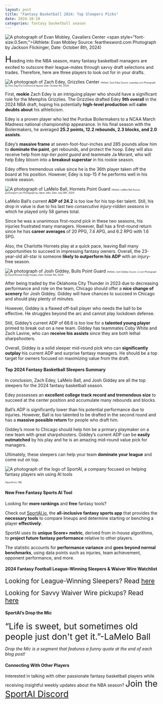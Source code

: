 ```yaml
---
layout: post
title: "Fantasy Basketball 2024: Top Sleepers Picks"
date: 2024-10-10
categories: fantasy basketball season
---
```


![A photograph of Evan Mobley, Cavaliers Center](https://cdn.vox-cdn.com/thumbor/VVRYZYXC1SUAjYik_xRU92zhJ7g=/0x196:3809x2772/1200x800/filters:focal(2097x1246:2705x1854)/cdn.vox-cdn.com/uploads/chorus_image/image/73641200/2176767178.0.jpg)
<span style="font-size:0.5em;">(Athlete: Evan Mobley Source: fearthesword.com Photograph by Jackson Flickinger, Date: October 8th, 2024)</span> 

<span style="font-size:2em;">H</span>eading into the NBA season, many fantasy basketball managers are excited to outscore their league-mates through savvy draft selections and trades. Therefore, here are three players to look out for in your drafts. 

![A photograph of Zach Edey, Grizzlies Center](https://www.usatoday.com/gcdn/authoring/authoring-images/2024/10/07/USAT/75563282007-usatsi-24423102-168402559-lowres.jpg?width=1320&height=880&fit=crop&format=pjpg&auto=webp)
<span style="font-size:0.5em;">(Athlete: Zach Edey Source: usatoday.com Photograph by Chris Day/The Commerical Appeal, Date: October 6th, 2024)</span> 

First, **rookie** Zach Edey is an intriguing player who should have a significant role for the Memphis Grizzlies. The Grizzlies drafted Edey **9th overall** in the 2024 NBA draft, hoping his potentially **high-level production** will **calm doubts about** his athleticism. 

Edey is a proven player who led the Purdue Boilermakers to a NCAA March Madness national championship appearance. In his final season with the Boilermakers, he averaged **25.2 points, 12.2 rebounds, 2.3 blocks, and 2.0 assists**. 

Edey’s **massive frame** at seven-foot-four-inches and 285 pounds allow him to **dominate the paint**, get rebounds, and protect the hoop. Edey will also receive help from *top-tier point guard* and teammate Ja Morant, who will help Edey bloom into a **breakout superstar** in his rookie season. 

Edey offers tremendous value since he is the 36th player taken off the board at his position. However, Edey is top-15 if he performs well in his rookie season. 

![A photograph of LaMelo Ball, Hornets Point Guard](https://static0.givemesportimages.com/wordpress/wp-content/uploads/2024/07/mixcollage-26-jul-2024-03-24-pm-3461.jpg)
<span style="font-size:0.5em;">(Athlete: LaMelo Ball Source: givemesport.com Photograph by Jabari Jelks, Date: July 29th, 2024)</span> 

LaMelo Ball’s current **ADP of 24.2** is too low for his top-tier talent. Still, his drop in value is due to his last two *consecutive injury-ridden seasons* in which he played only 58 games total. 

Since he was a unanimous first-round pick in these two seasons, his injuries frustrated many managers. However, Ball has a first-round return since he has **career averages** of 20 PPG, 7.4 APG, and 6.2 RPG with 1.6 SPG. 

Also, the Charlotte Hornets play at a quick pace, leaving Ball many opportunities to succeed in impressing fantasy owners. Overall, the 23-year-old all-star is someone **likely to outperform his ADP** with an injury-free season. 

![A photograph of Josh Giddey, Bulls Point Guard](https://images2.minutemediacdn.com/image/upload/c_crop,w_3724,h_2094,x_0,y_0/c_fill,w_720,ar_16:9,f_auto,q_auto,g_auto/images/ImagnImages/mmsport/bulls_news/01j9snf6sk3s9d7vjq7d.jpg)
<span style="font-size:0.5em;">(Athlete: Josh Giddey Source: si.com Photograph by David Richard-Imagn Images, Date: October 9th, 2024)</span> 


After being traded by the Oklahoma City Thunder in 2023 due to decreasing performance and role on the team, Chicago should offer a **nice change of scenery** for Josh Giddey. Giddey will have chances to succeed in Chicago and should play plenty of minutes. 

However, Giddey is a flawed off-ball player who needs the ball to be effective. He struggles beyond the arc and cannot play lockdown defense. 

Still, Giddey’s current ADP of 68.6 is too low for a **talented young player** primed to break out on a new team. Giddey has teammates Coby White and Zach Lavine, who can **receive his assists** since they are both lethal sharpshooters. 

Overall, Giddey is a solid sleeper mid-round pick who can **significantly outplay** his current ADP and surprise fantasy managers. He should be a top target for owners focused on maximizing value from the draft. 

#### Top 2024 Fantasy Basketball Sleepers Summary

In conclusion, Zach Edey, LaMelo Ball, and Josh Giddey are all the top sleepers for the 2024 fantasy basketball season. 

Edey possesses an **excellent college track record and tremendous size** to succeed at the center position and accumulate many rebounds and blocks. 

Ball’s ADP is significantly lower than his potential performance due to injuries. However, Ball is too talented to be drafted in the second round and has a **massive possible return** for people who draft him. 

Giddey’s move to Chicago should help him be a primary playmaker on a new team with great sharpshooters. Giddey’s current ADP can be **easily outmatched** by his play and he is an amazing mid-round value pick for managers. 

Ultimately, these sleepers can help your team **dominate your league** and come out on top. 

![A photograph of the logo of SportAI, a company focused on helping fantasy players win using AI tools](https://miro.medium.com/v2/resize:fit:908/format:webp/0*XJQxNj4js71Q1nRN) 

<span style="font-size:0.5em;">(SportAI Inc *TM*)</span>

#### New Free Fantasy Sports AI Tool

Looking for **more rankings** and **free** fantasy tools? 

Check out [SportAI.io](https://sportai.io/), the **all-inclusive fantasy sports app** that provides the **necessary tools** to compare lineups and determine starting or benching a player **effectively**. 

SportAI uses its **unique Score+ metric**, derived from in-house algorithms, to **project future fantasy performance** relative to other players. 

The statistic accounts for **performance variance** and **goes beyond normal benchmarks**, using data points such as injuries, team achievement, opponent performance, and more.

#### 2024 Fantasy Football League-Winning Sleepers & Waiver Wire Watchlist
<span style="font-size:1.5em;">Looking for League-Winning Sleepers? Read [here](https://sportai.io/fantasy/football/draft/2024/08/02/NFL-Fantasy-Football-League-Winning-Breakouts-Sleepers.html)</span>

<span style="font-size:1.5em;">Looking for Savvy Waiver Wire pickups? Read [here](https://sportai.io/fantasy/football/2024/08/31/NFL-Fantasy-Football-Waiver-Wire-Bounce-Back-Comeback-Watchlist.html)</span>

#### SportAI’s Drop the Mic 
<span style="font-size:2em;">“Life is sweet, but sometimes old people just don't get it.”-LaMelo Ball</span>

*Drop the Mic is a segment that features a funny quote at the end of each blog post!*

#### Connecting With Other Players

Interested in talking with other passionate fantasy basketball players while receiving insightful weekly updates about the NBA season? <span style="font-size:2em;">Join the [SportAI Discord](https://discord.gg/YeaMrNGnu7)</span>

